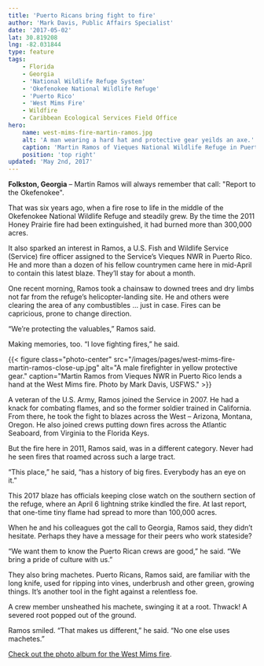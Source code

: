 ```yaml
---
title: 'Puerto Ricans bring fight to fire'
author: 'Mark Davis, Public Affairs Specialist'
date: '2017-05-02'
lat: 30.819208
lng: -82.031844
type: feature
tags:
    - Florida
    - Georgia
    - 'National Wildlife Refuge System'
    - 'Okefenokee National Wildlife Refuge'
    - 'Puerto Rico'
    - 'West Mims Fire'
    - Wildfire
    - Caribbean Ecological Services Field Office
hero:
    name: west-mims-fire-martin-ramos.jpg
    alt: 'A man wearing a hard hat and protective gear yeilds an axe.'
    caption: 'Martin Ramos of Vieques National Wildlife Refuge in Puerto Rico lends a hand at the West Mims fire. Photo by Mark Davis, USFWS.'
    position: 'top right'
updated: 'May 2nd, 2017'
---
```


**Folkston, Georgia** – Martin Ramos will always remember that call: "Report to the Okefenokee".

That was six years ago, when a fire rose to life in the middle of the Okefenokee National Wildlife Refuge and steadily grew. By the time the 2011 Honey Prairie fire had been extinguished, it had burned more than 300,000 acres.

It also sparked an interest in Ramos, a U.S. Fish and Wildlife Service (Service) fire officer assigned to the Service’s Vieques NWR in Puerto Rico. He and more than a dozen of his fellow countrymen came here in mid-April to contain this latest blaze. They’ll stay for about a month.

One recent morning, Ramos took a chainsaw to downed trees and dry limbs not far from the refuge’s helicopter-landing site. He and others were clearing the area of any combustibles … just in case. Fires can be capricious, prone to change direction.

“We’re protecting the valuables,” Ramos said.

Making memories, too. “I love fighting fires,” he said.

{{< figure class="photo-center" src="/images/pages/west-mims-fire-martin-ramos-close-up.jpg" alt="A male firefighter in yellow protective gear." caption="Martin Ramos from Vieques NWR in Puerto Rico lends a hand at the West Mims fire. Photo by Mark Davis, USFWS." >}}

A veteran of the U.S. Army, Ramos joined the Service in 2007. He had a knack for combating flames, and so the former soldier trained in California. From there, he took the fight to blazes across the West – Arizona, Montana, Oregon. He also joined crews putting down fires across the Atlantic Seaboard, from Virginia to the Florida Keys.

But the fire here in 2011, Ramos said, was in a different category. Never had he seen fires that roamed across such a large tract.

“This place,” he said, “has a history of big fires. Everybody has an eye on it.”

This 2017 blaze has officials keeping close watch on the southern section of the refuge, where an April 6 lightning strike kindled the fire. At last report, that one-time tiny flame had spread to more than 100,000 acres.

When he and his colleagues got the call to Georgia, Ramos said, they didn’t hesitate.  Perhaps they have a message for their peers who work stateside?

“We want them to know the Puerto Rican crews are good,” he said. “We bring a pride of culture with us.”

They also bring machetes. Puerto Ricans, Ramos said, are familiar with the long knife, used for ripping into vines, underbrush and other green, growing things. It’s another tool in the fight against a relentless foe.

A crew member unsheathed his machete, swinging it at a root. Thwack! A severed root popped out of the ground.

Ramos smiled. “That makes us different,” he said. “No one else uses machetes.”

[Check out the photo album for the West Mims fire](https://flic.kr/s/aHskYNQwMb).
